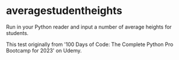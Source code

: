 # averagestudentheights

Run in your Python reader and input a number of average heights for students.

This test originally from '100 Days of Code: The Complete Python Pro Bootcamp for 2023' on Udemy.

